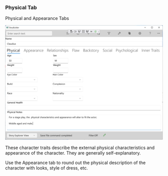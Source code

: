 ### Physical Tab ###
Physical and Appearance Tabs

![](Clipboard-Image-2.png)


These character traits describe the external physical characteristics and appearance of the character.  They are generally self-explanatory.

Use the Appearance tab to round out the physical description of the character with looks, style of dress, etc.


